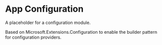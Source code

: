 # App Configuration

A placeholder for a configuration module.

Based on Microsoft.Extensions.Configuration to enable the builder pattern for configuration providers.
